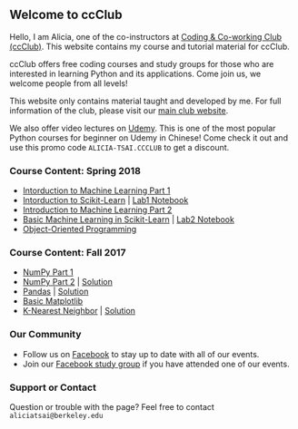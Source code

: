 ## Welcome to ccClub

Hello, I am Alicia, one of the co-instructors at [Coding & Co-working Club (ccClub)](http://www.ccclub.io/home/). This website contains my course and tutorial material for ccClub.

ccClub offers free coding courses and study groups for those who are interested in learning Python and its applications. Come join us, we welcome people from all levels!

This website only contains material taught and developed by me. For full information of the club, please visit our [main club website](http://www.ccclub.io/home/).

We also offer video lectures on [Udemy](https://www.udemy.com/ccclub-python-for-beginners/learn/v4/overview). This is one of the most popular Python courses for beginner on Udemy in Chinese! Come check it out and use this promo code `ALICIA-TSAI.CCCLUB` to get a discount.


### Course Content: Spring 2018
- [Intorduction to Machine Learning Part 1](https://docs.google.com/presentation/d/16E2B-AMawFgMZKgQgIQpQsRn4Qdntxl2HqbnVXlJvmU/edit?usp=sharing)
- [Intorduction to Scikit-Learn](https://docs.google.com/presentation/d/11Jm9NlNcTGdOUOoXrdEElSibEPzoCqkwZIMEX4QNepQ/edit?usp=sharing) \| [Lab1 Notebook](https://github.com/alicia-tsai/ccClub/blob/master/notebooks/Intro_to_Scikit-Learn.ipynb)
- [Introduction to Machine Learning Part 2](https://docs.google.com/presentation/d/1ARMJZCx--3XBp-jZzvMwNYNwxzLaleKx5J7TRbhQz6Y/edit?usp=sharing)
- [Basic Machine Learning in Scikit-Learn](https://docs.google.com/presentation/d/19GTynwGomcJnfT9YUfn3dqKdOXkpozW_okkVXT2Q4Pc/edit?usp=sharing) \| [Lab2 Notebook](https://github.com/alicia-tsai/ccClub/blob/master/notebooks/Basic_Machine_Learning_With_SKLearn.ipynb)
- [Object-Oriented Programming](https://docs.google.com/presentation/d/1_6iiy1aeynCFbTR5VxFLD6Vh4CV89TAtaV_2dg2wYuQ/edit?usp=sharing)

### Course Content: Fall 2017
- [NumPy Part 1](https://github.com/alicia-tsai/ccClub/blob/master/notebooks/Numpy_01.ipynb)
- [NumPy Part 2](https://github.com/alicia-tsai/ccClub/blob/master/notebooks/NumPy_02.ipynb) \| [Solution](https://github.com/alicia-tsai/ccClub/blob/master/notebooks/NumPy_02_ans.ipynb)
- [Pandas](https://github.com/alicia-tsai/ccClub/blob/master/notebooks/Pandas.ipynb) \| [Solution](https://github.com/alicia-tsai/ccClub/blob/master/notebooks/Pandas_ans.ipynb)
- [Basic Matplotlib](https://github.com/alicia-tsai/ccClub/blob/master/notebooks/Basic_Matplotlib.ipynb)
- [K-Nearest Neighbor](https://github.com/alicia-tsai/ccClub/blob/master/notebooks/KNN.ipynb) \| [Solution](https://github.com/alicia-tsai/ccClub/blob/master/notebooks/KNN_ans.ipynb)

### Our Community

- Follow us on [Facebook](https://www.facebook.com/ccClub-Python%E8%AE%80%E6%9B%B8%E6%9C%83-143844616425619/) to stay up to date with all of our events.
- Join our [Facebook study group](https://www.facebook.com/groups/1972307859754060/) if you have attended one of our events.

### Support or Contact

Question or trouble with the page? Feel free to contact `aliciatsai@berkeley.edu`
